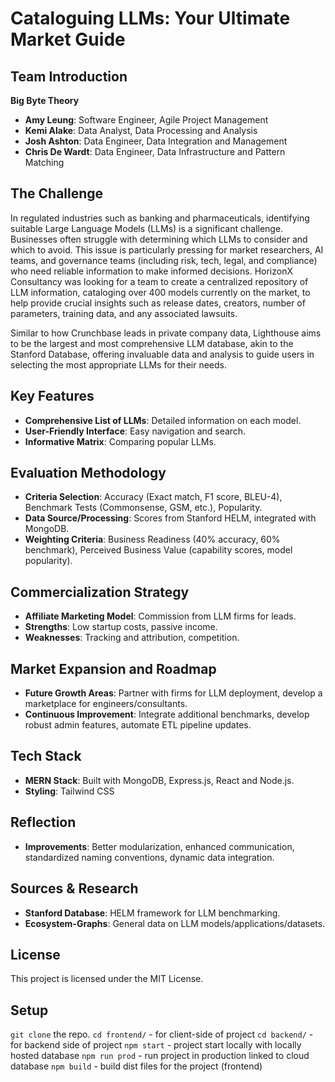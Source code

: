 # Cataloguing LLMs: Your Ultimate Market Guide

## Team Introduction
**Big Byte Theory**  
- **Amy Leung**: Software Engineer, Agile Project Management  
- **Kemi Alake**: Data Analyst, Data Processing and Analysis  
- **Josh Ashton**: Data Engineer, Data Integration and Management  
- **Chris De Wardt**: Data Engineer, Data Infrastructure and Pattern Matching  

## The Challenge
In regulated industries such as banking and pharmaceuticals, identifying suitable Large Language Models (LLMs) is a significant challenge. Businesses often struggle with determining which LLMs to consider and which to avoid. This issue is particularly pressing for market researchers, AI teams, and governance teams (including risk, tech, legal, and compliance) who need reliable information to make informed decisions. HorizonX Consultancy was looking for a team to create a centralized repository of LLM information, cataloging over 400 models currently on the market, to help provide crucial insights such as release dates, creators, number of parameters, training data, and any associated lawsuits. 

Similar to how Crunchbase leads in private company data, Lighthouse aims to be the largest and most comprehensive LLM database, akin to the Stanford Database, offering invaluable data and analysis to guide users in selecting the most appropriate LLMs for their needs.

## Key Features
- **Comprehensive List of LLMs**: Detailed information on each model.
- **User-Friendly Interface**: Easy navigation and search.
- **Informative Matrix**: Comparing popular LLMs.

## Evaluation Methodology
- **Criteria Selection**: Accuracy (Exact match, F1 score, BLEU-4), Benchmark Tests (Commonsense, GSM, etc.), Popularity.
- **Data Source/Processing**: Scores from Stanford HELM, integrated with MongoDB.
- **Weighting Criteria**: Business Readiness (40% accuracy, 60% benchmark), Perceived Business Value (capability scores, model popularity).

## Commercialization Strategy
- **Affiliate Marketing Model**: Commission from LLM firms for leads.
- **Strengths**: Low startup costs, passive income.
- **Weaknesses**: Tracking and attribution, competition.

## Market Expansion and Roadmap
- **Future Growth Areas**: Partner with firms for LLM deployment, develop a marketplace for engineers/consultants.
- **Continuous Improvement**: Integrate additional benchmarks, develop robust admin features, automate ETL pipeline updates.

## Tech Stack
- **MERN Stack**: Built with MongoDB, Express.js, React and Node.js.
- **Styling**: Tailwind CSS

## Reflection
- **Improvements**: Better modularization, enhanced communication, standardized naming conventions, dynamic data integration.

## Sources & Research
- **Stanford Database**: HELM framework for LLM benchmarking.
- **Ecosystem-Graphs**: General data on LLM models/applications/datasets.

## License
This project is licensed under the MIT License.

## Setup
`git clone` the repo.
`cd frontend/` - for client-side of project
`cd backend/` - for backend side of project
`npm start` - project start locally with locally hosted database
`npm run prod` - run project in production linked to cloud database
`npm build` - build dist files for the project (frontend)